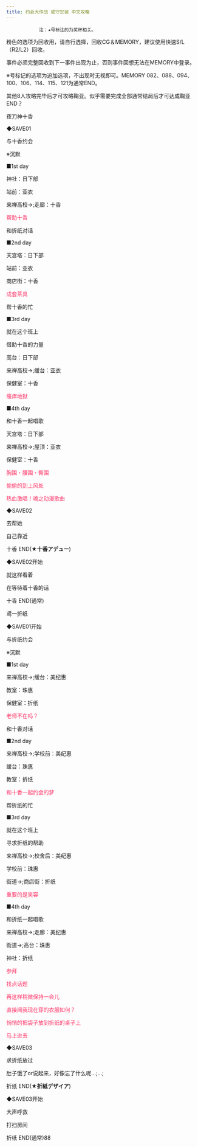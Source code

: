 ```yaml
---
title: 约会大作战 或守安装 中文攻略
---
```


                注：★号标注的为奖杯相关。

粉色的选项为回收用，请自行选择，回收CG＆MEMORY，建议使用快速S/L（R2/L2）回收。

事件必须完整回收到下一事件出现为止，否则事件回想无法在MEMORY中登录。

※号标记的选项为追加选项，不出现时无视即可。MEMORY 082、088、094、100、106、114、115、121为通常END。

其他8人攻略完毕后才可攻略鞠亚。似乎需要完成全部通常结局后才可达成鞠亚END？



夜刀神十香



◆SAVE01

与十香约会

※沉默

■1st day

神社：日下部

站前：亚衣

来禅高校→;走廊：十香

<span style="color:#ff3366;">帮助十香</span>

和折纸对话

■2nd day

天宫塔：日下部

站前：亚衣

商店街：十香

<span style="color:#ff3366;">成套茶具</span>

帮十香的忙

■3rd day

就在这个班上

借助十香的力量

高台：日下部

来禅高校→;缓台：亚衣

保健室：十香

<span style="color:#ff3366;">瘙痒地狱</span>

■4th day

和十香一起唱歌

天宫塔：日下部

来禅高校→;屋顶：亚衣

保健室：十香

<span style="color:#ff3366;">胸围・腰围・臀围</span>

<span style="color:#ff3366;">偷偷的到上风处</span>

<span style="color:#ff3366;">热血激唱！魂之动漫歌曲</span>

◆SAVE02

去帮她

自己靠近



十香 END(★<strong>十香アデュー</strong>)



◆SAVE02开始

就这样看着

在等待着十香的话



十香 END(通常)



鸢一折纸



◆SAVE01开始

与折纸约会

※沉默

■1st day

来禅高校→;缓台：美纪惠

教室：珠惠

保健室：折纸

<span style="color:#ff3366;">老师不在吗？</span>

和十香对话

■2nd day

来禅高校→;学校前：美纪惠

缓台：珠惠

教室：折纸

<span style="color:#ff3366;">和十香一起约会的梦</span>

帮折纸的忙

■3rd day

就在这个班上

寻求折纸的帮助

来禅高校→;校舍后：美纪惠

学校前：珠惠

街道→;商店街：折纸

<span style="color:#ff3366;">重要的是笑容</span>

■4th day

和折纸一起唱歌

来禅高校→;走廊：美纪惠

街道→;高台：珠惠

神社：折纸

<span style="color:#ff3366;">参拜</span>

<span style="color:#ff3366;">找点话题</span>

<span style="color:#ff3366;">再这样稍微保持一会儿</span>

<span style="color:#ff3366;">直接闻我现在穿的衣服如何？</span>

<span style="color:#ff3366;">悄悄的把袋子放到折纸的桌子上</span>

<span style="color:#ff3366;">马上进去</span>

◆SAVE03

求折纸放过

肚子饿了or说起来，好像忘了什么呢…;…;



折纸 END(★<strong>折紙デザイア</strong>)



◆SAVE03开始

大声呼救

打扫房间



折纸 END(通常)88




              
